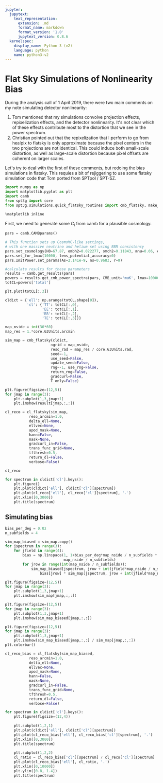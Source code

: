 ```yaml
---
jupyter:
  jupytext:
    text_representation:
      extension: .md
      format_name: markdown
      format_version: '1.0'
      jupytext_version: 0.8.6
  kernelspec:
    display_name: Python 3 (v2)
    language: python
    name: python3-v2
---
```


# Flat Sky Simulations of Nonlinearity Bias
During the analysis call of 1 April 2019, there were two main comments on my note simulating detector nonlinearity:

1. Tom mentioned that my simulations convolve projection effects, repixelization effects, and the detector nonlinearity. It's not clear which of these effects contribute most to the distortion that we see in the power spectrum.
1. Christian pointed out that the repixelization that I perform to go from healpix to flatsky is only approximate because the pixel centers in the two projections are not identical. This could induce both small-scale distortion, as well as large-scale distortion because pixel offsets are coherent on larger scales.

Let's try to deal with the first of these comments, but redoing the bias simulations in flatsky. This requies a bit of rejiggering to use some flatsky simulation code that Tom ported from SPTpol / SPT-SZ.

```python
import numpy as np
import matplotlib.pyplot as plt
import camb
from spt3g import core
from spt3g.simulations.quick_flatsky_routines import cmb_flatsky, make_ellgrid, cl_flatsky

%matplotlib inline
```

First, we need to generate some $C_l$ from camb for a plausible cosmology.

```python
pars = camb.CAMBparams()

# This function sets up CosmoMC-like settings,
# with one massive neutrino and helium set using BBN consistency
pars.set_cosmology(H0=67.87, ombh2=0.022277, omch2=0.11843, mnu=0.06, omk=0, tau=0.0666)
pars.set_for_lmax(10000, lens_potential_accuracy=0)
pars.InitPower.set_params(As=2.141e-9, ns=0.9683, r=0)

#calculate results for these parameters
results = camb.get_results(pars)
powers = results.get_cmb_power_spectra(pars, CMB_unit='muK', lmax=10000)
totCL=powers['total']
```

```python
plt.plot(totCL[:,3])
```

```python
cldict = {'ell': np.arange(totCL.shape[0]),
          'cl': {'TT': totCL[:,0],
                 'EE': totCL[:,1],
                 'BB': totCL[:,2],
                 'TE': totCL[:,3]}}
```

```python
map_nside = int(30*60)
map_res = 1.*core.G3Units.arcmin

sim_map = cmb_flatsky(cldict,
                     ngrid = map_nside,
                     reso_rad = map_res / core.G3Units.rad,
                     seed=-1,
                     use_seed=False,
                     update_seed=False,
                     rng=-1, use_rng=False,
                     return_rng=False,
                     gradcurl=False,
                     T_only=False)
```

```python
plt.figure(figsize=(12,5))
for jmap in range(3):
    plt.subplot(1,3,jmap+1)
    plt.imshow(result[jmap,:,:])
```

```python
cl_reco = cl_flatsky(sim_map,
           reso_arcmin=1.0,
           delta_ell=None,
           ellvec=None,
           apod_mask=None,
           hann=False,
           mask=None,
           gradcurl_in=False,
           trans_func_grid=None,
           tfthresh=0.5,
           return_dl=False,
           verbose=False)
```

```python
cl_reco
```

```python
for spectrum in cldict['cl'].keys():
    plt.figure()
    plt.plot(cldict['ell'], cldict['cl'][spectrum])
    plt.plot(cl_reco['ell'], cl_reco['cl'][spectrum], '.')
    plt.xlim([0,3000])
    plt.title(spectrum)
```

## Simulating bias

```python
bias_per_deg = 0.02
n_subfields = 4

sim_map_biased = sim_map.copy()
for jspectrum in range(3):
    for jfield in range(4):
        bias = np.linspace(1, 1+bias_per_deg*map_nside / n_subfields * map_res/core.G3Units.deg,
                           map_nside / n_subfields)
        for jrow in range(int(map_nside / n_subfields)):
            sim_map_biased[jspectrum, jrow + int(jfield*map_nside / n_subfields),:] = \
                bias[jrow] * sim_map[jspectrum, jrow + int(jfield*map_nside / n_subfields),:]
```

```python
plt.figure(figsize=(12,5))
for jmap in range(3):
    plt.subplot(1,3,jmap+1)
    plt.imshow(sim_map[jmap,:,:])
```

```python
plt.figure(figsize=(12,5))
for jmap in range(3):
    plt.subplot(1,3,jmap+1)
    plt.imshow(sim_map_biased[jmap,:,:])
```

```python
plt.figure(figsize=(12,5))
for jmap in range(3):
    plt.subplot(1,3,jmap+1)
    plt.imshow(sim_map_biased[jmap,:,:] / sim_map[jmap,:,:])
plt.colorbar()
```

```python
cl_reco_bias = cl_flatsky(sim_map_biased,
           reso_arcmin=1.0,
           delta_ell=None,
           ellvec=None,
           apod_mask=None,
           hann=False,
           mask=None,
           gradcurl_in=False,
           trans_func_grid=None,
           tfthresh=0.5,
           return_dl=False,
           verbose=False)
```

```python
for spectrum in cldict['cl'].keys():
    plt.figure(figsize=(12,4))
    
    plt.subplot(1,2,1)
    plt.plot(cldict['ell'], cldict['cl'][spectrum])
    plt.plot(cl_reco_bias['ell'], cl_reco_bias['cl'][spectrum], '.')
    plt.xlim([0,3000])
    plt.title(spectrum)
    
    plt.subplot(1,2,2)
    cl_ratio = cl_reco_bias['cl'][spectrum] / cl_reco['cl'][spectrum]
    plt.plot(cl_reco_bias['ell'], cl_ratio, '.')
    plt.xlim([0,10000])
    plt.ylim([0.8, 1.4])
    plt.title(spectrum)
```

```python

```
